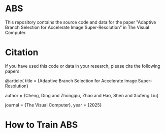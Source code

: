 # ABS
This repository contains the source code and data for the paper "Adaptive Branch Selection for Accelerate Image Super-Resolution" in The Visual Computer.
# Citation
If you have used this code or data in your research, please cite the following papers:

@article{
  title   = {Adaptive Branch Selection for Accelerate Image Super-Resolution}
  
  author  = {Cheng, Ding and Zhongqiu, Zhao and Hao, Shen and Xiufeng Liu}
  
  journal = {The Visual Computer},
  year    = {2025}

# How to Train ABS
